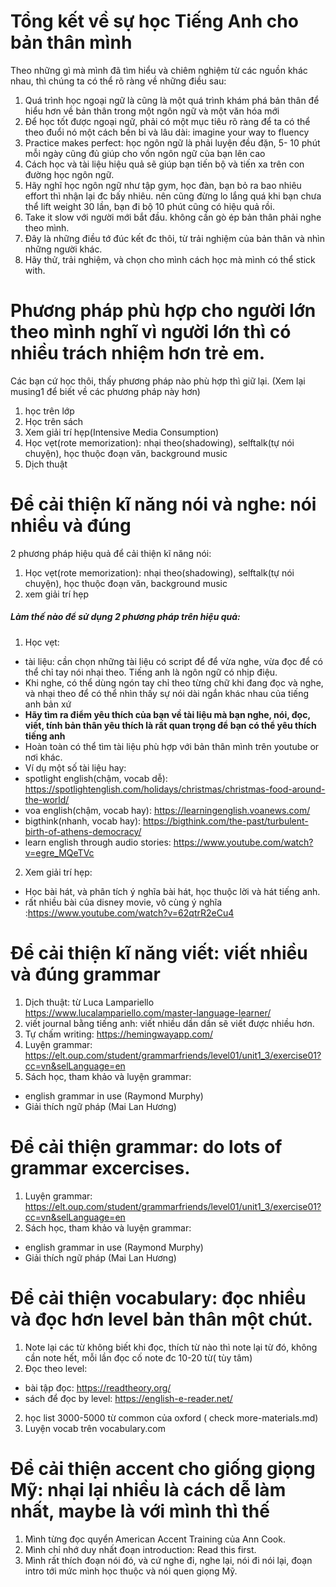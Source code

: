 # Tổng kết về sự học Tiếng Anh cho bản thân mình

Theo những gì mà mình đã tìm hiểu và chiêm nghiệm từ các nguồn khác nhau, thì chúng ta có thể rõ ràng về những điều sau:
1. Quá trình học ngoại ngữ là cũng là một quá trình khám phá bản thân để hiểu hơn về bản thân trong một ngôn ngữ và một văn hóa mới
2. Để học tốt được ngoại ngữ, phải có một mục tiêu rõ ràng để ta có thể theo đuổi nó một cách bền bỉ và lâu dài: imagine your way to fluency
3. Practice makes perfect: học ngôn ngữ là phải luyện đều đặn, 5- 10 phút mỗi ngày cũng đủ giúp cho vốn ngôn ngữ của bạn lên cao
4. Cách học và tài liệu hiệu quả sẽ giúp bạn tiến bộ và tiến xa trên con đường học ngôn ngữ.
5. Hãy nghĩ học ngôn ngữ như tập gym, học đàn, bạn bỏ ra bao nhiêu effort thì nhận lại đc bấy nhiêu. nên cũng đừng lo lắng quá khi bạn chưa thể lift weight 30 lần, bạn đi bộ 10 phút cũng có hiệu quả rồi.
6. Take it slow với người mới bắt đầu. không cần gò ép bản thân phải nghe theo mình.
7. Đây là những điều tớ đúc kết đc thôi, từ trải nghiệm của bản thân và nhìn những người khác.
8. Hãy thử, trải nghiệm, và chọn cho mình cách học mà mình có thể stick with. 


# Phương pháp phù hợp cho người lớn theo mình nghĩ vì người lớn thì có nhiều trách nhiệm hơn trẻ em.
Các bạn cứ học thôi, thấy phương pháp nào phù hợp thì giữ lại. 
(Xem lại musing1 để biết về các phương pháp này hơn) 
1. học trên lớp
2. Học trên sách
3. Xem giải trí hẹp(Intensive Media Consumption)
4. Học vẹt(rote memorization): nhại theo(shadowing), selftalk(tự nói chuyện), học thuộc đoạn văn, background music
5. Dịch thuật


# Để cải thiện kĩ năng nói và nghe: nói nhiều và đúng
2 phương pháp hiệu quả để cải thiện kĩ năng nói: 
1. Học vẹt(rote memorization): nhại theo(shadowing), selftalk(tự nói chuyện), học thuộc đoạn văn, background music
2. xem giải trí hẹp


##### Làm thế nào để sử dụng 2 phương pháp trên hiệu quả: 
1. Học vẹt:
- tài liệu: cần chọn những tài liệu có script để để vừa nghe, vừa đọc để có thể chỉ tay nói nhại theo. Tiếng anh là ngôn ngữ có nhịp điệu.
- Khi nghe, có thể dùng ngón tay chỉ theo từng chữ khi đang đọc và nghe, và nhại theo để có thể nhìn thấy sự nói dài ngắn khác nhau của tiếng anh bản xứ
- **Hãy tìm ra điểm yêu thích của bạn về tài liệu mà bạn nghe, nói, đọc, viết, tính bản thân yêu thích là rất quan trọng để bạn có thể yêu thích tiếng anh**
- Hoàn toàn có thể tìm tài liệu phù hợp với bản thân mình trên youtube or nơi khác. 
- Ví dụ một số tài liệu hay:
- spotlight english(chậm, vocab dễ): https://spotlightenglish.com/holidays/christmas/christmas-food-around-the-world/
- voa english(chậm, vocab hay): https://learningenglish.voanews.com/
- bigthink(nhanh, vocab hay): https://bigthink.com/the-past/turbulent-birth-of-athens-democracy/
- learn english through audio stories: https://www.youtube.com/watch?v=egre_MQeTVc 
2. Xem giải trí hẹp:
- Học bài hát, và phân tích ý nghĩa bài hát, học thuộc lời và hát tiếng anh.
- rất nhiều bài của disney movie, vô cùng ý nghĩa :https://www.youtube.com/watch?v=62qtrR2eCu4 


# Để cải thiện kĩ năng viết: viết nhiều và đúng grammar
1. Dịch thuật: từ Luca Lampariello https://www.lucalampariello.com/master-language-learner/ 
2. viết journal bằng tiếng anh: viết nhiều dần dần sẽ viết được nhiều hơn. 
3. Tự chấm writing: https://hemingwayapp.com/ 
3. Luyện grammar: https://elt.oup.com/student/grammarfriends/level01/unit1_3/exercise01?cc=vn&selLanguage=en 
4. Sách học, tham khảo và luyện grammar:
- english grammar in use (Raymond Murphy)
- Giải thích ngữ pháp (Mai Lan Hương)

# Để cải thiện grammar: do lots of grammar excercises.
1. Luyện grammar: https://elt.oup.com/student/grammarfriends/level01/unit1_3/exercise01?cc=vn&selLanguage=en 
2. Sách học, tham khảo và luyện grammar:
- english grammar in use (Raymond Murphy)
- Giải thích ngữ pháp (Mai Lan Hương)

# Để cải thiện vocabulary: đọc nhiều và đọc hơn level bản thân một chút. 
1. Note lại các từ không biết khi đọc, thích từ nào thì note lại từ đó, không cần note hết, mỗi lần đọc cố note đc 10-20 từ( tùy tâm) 
2. Đọc theo level: 
- bài tập đọc: https://readtheory.org/ 
- sách để đọc by level: https://english-e-reader.net/ 
2. học list 3000-5000 từ common của oxford ( check more-materials.md)
3. Luyện vocab trên vocabulary.com

# Để cải thiện accent cho giống giọng Mỹ: nhại lại nhiều là cách dễ làm nhất, maybe là với mình thì thế
1. Mình từng đọc quyển American Accent Training của Ann Cook.
2. Mình chỉ nhớ duy nhất đoạn introduction: Read this first.
3. Mình rất thích đoạn nói đó, và cứ nghe đi, nghe lại, nói đi nói lại, đoạn intro tới mức mình học thuộc và nói quen giọng Mỹ.


